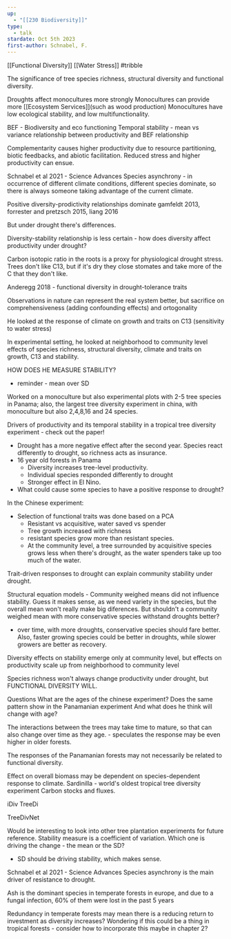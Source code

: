 ```yaml
---
up:
  - "[[230 Biodiversity]]"
type:
  - talk
stardate: Oct 5th 2023
first-author: Schnabel, F.
---
```

[[Functional Diversity]] [[Water Stress]] #tribble 

The significance of tree species richness, structural diversity and functional diversity.

Droughts affect monocultures more strongly
	Monocultures can provide more [[Ecosystem Services]](such as wood production)
	Monocultures have low ecological stability, and low multifunctionality.

BEF - Biodiversity and eco functioning
	Temporal stability - mean vs variance relationship between productivity and BEF relationship

Complementarity causes higher productivity due to resource partitioning, biotic feedbacks, and abiotic facilitation.
Reduced stress and higher productivity can ensue.

Schnabel et al 2021 - Science Advances
	Species asynchrony - in occurrence of different climate conditions, different species dominate, so there is always someone taking advantage of the current climate.

Positive diversity-prodictivity relationships dominate
gamfeldt 2013, forrester and pretzsch 2015, liang 2016

But under drought there's differences.

Diversity-stability relationship is less certain - how does diversity affect productivity under drought?

Carbon isotopic ratio in the roots is a proxy for physiological drought stress. Trees don't like C13, but if it's dry they close stomates and take more of the C that they don't like.

Anderegg 2018 - functional diversity in drought-tolerance traits

Observations in nature can represent the real system better, but sacrifice on comprehensiveness (adding confounding effects) and ortogonality

He looked at the response of climate on growth and traits on C13 (sensitivity to water stress)

In experimental setting, he looked at neighborhood to community level effects of species richness, structural diversity, climate and traits on growth, C13 and stability.

HOW DOES HE MEASURE STABILITY?
- reminder - mean over SD

Worked on a monoculture but also experimental plots with 2-5 tree species in Panama; also, the largest tree diversity experiment in china, with monoculture but also 2,4,8,16 and 24 species.

Drivers of productivity and its temporal stability in a tropical tree diversity experiment - check out the paper!

- Drought has a more negative effect after the second year. Species react differently to drought, so richness acts as insurance.
- 16 year old forests in Panama
	- Diversity increases tree-level productivity.
	- Individual species responded differently to drought
	- Stronger effect in El Nino.
- What could cause some species to have a positive response to drought?

In the Chinese experiment:
- Selection of functional traits was done based on a PCA
	- Resistant vs acquisitive, water saved vs spender
	- Tree growth increased with richness
	- resistant species grow more than resistant species.
	- At the community level, a tree surrounded by acquisitive species grows less when there's drought, as the water spenders take up too much of the water.

Trait-driven responses to drought can explain community stability under drought.

Structural equation models - Community weighed means did not influence stability. Guess it makes sense, as we need variety in the species, but the overall mean won't really make big diferences.
But shouldn't a community weighed mean with more conservative species withstand droughts better?
- over time, with more droughts, conservative species should fare better. Also, faster growing species could be better in droughts, while slower growers are better as recovery.

Diversity effects on stability emerge only at community level, but effects on productivity scale up from neighborhood to community level

Species richness won't always change productivity under drought, but FUNCTIONAL DIVERSITY WILL.

Questions
What are the ages of the chinese experiment?
Does the same pattern show in the Panamanian experiment
And what does he think will change with age?

The interactions between the trees may take time to mature, so that can also change over time as they age. - speculates the response may be even higher in older forests.

The responses of the Panamanian forests may not necessarily be related to functional diversity.

Effect on overall biomass may be dependent on species-dependent response to climate.
Sardinilla - world's oldest tropical tree diversity experiment
Carbon stocks and fluxes.

iDiv
TreeDi

TreeDivNet

Would be interesting to look into other tree plantation experiments for future reference.
Stability measure is a coefficient of variation. Which one is driving the change - the mean or the SD?
- SD should be driving stability, which makes sense.

Schnabel et al 2021 - Science Advances
Species asynchrony is the main driver of resistance to drought.

Ash is the dominant species in temperate forests in europe, and due to a fungal infection, 60% of them were lost in the past 5 years

Redundancy in temperate forests may mean there is a reducing return to investment as diversity increases? Wondering if this could be a thing in tropical forests - consider how to incorporate this maybe in chapter 2?

